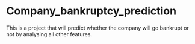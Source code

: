 # Company_bankruptcy_prediction
This is a project that will predict whether the company will go bankrupt or not by analysing all other features.
